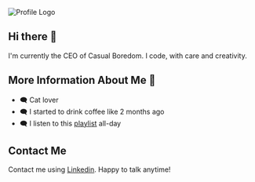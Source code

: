 ![Profile Logo](https://i.imgur.com/Yf7VtAd.png)

## Hi there 👋
I'm currently the CEO of Casual Boredom. I code, with care and creativity.

## More Information About Me 🍣
* 🗨️ Cat lover
* 🗨️ I started to drink coffee like 2 months ago
* 🗨️ I listen to this [playlist](https://open.spotify.com/playlist/2kE0cvz8f6YzBEKb9ZMiTc?si=1467bc103b984296) all-day

## Contact Me
Contact me using [Linkedin](https://www.linkedin.com/in/alstoria/). Happy to talk anytime! 
